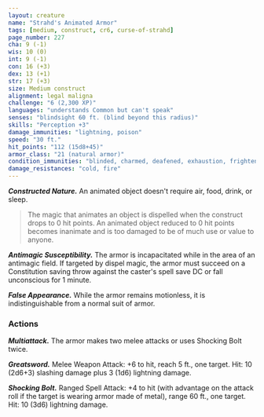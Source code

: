 ```yaml
---
layout: creature
name: "Strahd's Animated Armor"
tags: [medium, construct, cr6, curse-of-strahd]
page_number: 227
cha: 9 (-1)
wis: 10 (0)
int: 9 (-1)
con: 16 (+3)
dex: 13 (+1)
str: 17 (+3)
size: Medium construct
alignment: legal maligna
challenge: "6 (2,300 XP)"
languages: "understands Common but can't speak"
senses: "blindsight 60 ft. (blind beyond this radius)"
skills: "Perception +3"
damage_immunities: "lightning, poison"
speed: "30 ft."
hit_points: "112 (15d8+45)"
armor_class: "21 (natural armor)"
condition_immunities: "blinded, charmed, deafened, exhaustion, frightened, paralyzed, petrified, poisoned"
damage_resistances: "cold, fire"
---
```


***Constructed Nature.*** An animated object doesn't require air, food, drink, or sleep.

>The magic that animates an object is dispelled when the construct drops to 0 hit points. An animated object reduced to 0 hit points becomes inanimate and is too damaged to be of much use or value to anyone.

***Antimagic Susceptibility.*** The armor is incapacitated while in the area of an antimagic field. If targeted by dispel magic, the armor must succeed on a Constitution saving throw against the caster's spell save DC or fall unconscious for 1 minute.

***False Appearance.*** While the armor remains motionless, it is indistinguishable from a normal suit of armor.

### Actions

***Multiattack.*** The armor makes two melee attacks or uses Shocking Bolt twice.

***Greatsword.*** Melee Weapon Attack: +6 to hit, reach 5 ft., one target. Hit: 10 (2d6+3) slashing damage plus 3 (1d6) lightning damage.

***Shocking Bolt.*** Ranged Spell Attack: +4 to hit (with advantage on the attack roll if the target is wearing armor made of metal), range 60 ft., one target. Hit: 10 (3d6) lightning damage.